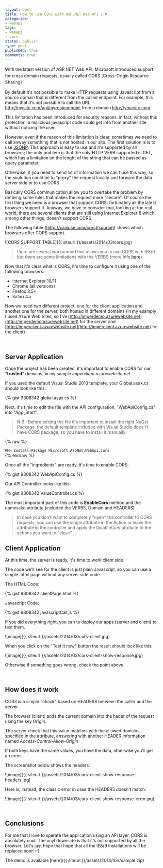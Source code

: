 ```yaml
---
layout: post
title: How to use CORS with ASP.NET Web API 2.0
categories:
- webapi
tags:
- webapi
- cors
status: publish
type: post
published: true
comments: true
---
```


<span style="line-height: 1.5em;">With the latest version of ASP.NET Web API, Microsoft introduced support for cross domain requests, usually called CORS (Cross-Origin Resource Sharing)</span>

By default it's not possible to make HTTP requests using Javascript from a source domain that is different from the called endpoint. For example, this means that it's not possible to call the URL http://mysite.com/api/myrestendpoint from a domain http://yoursite.com

This limitation has been introduced for security reasons: in fact, without this protection, a malicious javascript code could get info from another site without noticing the user.

However, even if the reason of this limitation is clear, sometimes we need to call anway something that is not hosted in our site.
The first solution is is to use [JSONP](http://en.wikipedia.org/wiki/JSONP). This approach is easy to use and it's supported by all browsers; the only problem is that the only HTTP VERB supported is GET, which has a limitation on the lenght of the string that can be passed as query parameter.

Otherwise, if you need to send lot of information we can't use this way, so the soulution could be to "proxy" the request locally and forward the data server side or to use CORS.

Basically CORS communication allow you to overtake the problem by defining some rules that makes the request more "secure".
Of course the first thing we need is a browser that support CORS: fortunately all the latest browsers support it.
Anyway, we have to consider that, looking at the real world, there are several clients that are still using Internet Explorer 8 which, among other things, doesn't support CORS.

The following table ([http://caniuse.com/cors](source)) shows which browsers offer CORS support.

![CORS SUPPORT TABLE]({{ siteurl }}/assets/2014/03/cors.jpg)

> there are several workaround that allows you to use CORS with IE8/9 but there are some limitations with the VERBS (more info [here](http://blogs.msdn.com/b/ieinternals/archive/2010/05/13/xdomainrequest-restrictions-limitations-and-workarounds.aspx))

Now that it's clear what is CORS, it's time to configure it using one of the following browsers:

* Internet Explorer 10/11
* Chrome (all versions)
* Firefox 3.5+
* Safari 4.x

Now we need two different project, one for the client application and another one for the server, both hosted in different domains (in my esamply I used Azure Web Sites, so I've [http://imperdemo.azurewebsite.net](http://imperdemo.azurewebsite.net) for the server and [http://imperclient.azurewebsite.net](http://imperclient.azurewebsite.net) for the client)

&nbsp;

## Server Application
Once the project has been created, it's important to enable CORS for our "**trusted**" domains, in my sample *imperclient.azurewebsite.net*

If you used the default Visual Studio 2013 template, your Global.asax.cs should look like this:

{% gist  9308342 global.asax.cs %}

Next, it's time to edit the file with the API configuration, "WebApiConfig.cs" into "App_Start".

> N.B.: Before editing the file it's important to install the right NuGet Package; the default template included with Visual Studio doesn't have CORS package, so you have to install it manually.

{% raw %}
<div class="nuget-badge">
    <code>PM&gt; Install-Package Microsoft.AspNet.WebApi.Cors</code>
</div>
{% endraw %}

Once all the "ingredients" are ready, it's time to enable CORS:

{% gist  9308342 WebApiConfig.cs %}

Our API Controller looks like this:

{% gist  9308342 ValueController.cs %}

The most important part of this code is **EnableCors** method and the namesake attribute (included the VERBS, Domain and HEADERS)

> In case you don't want to completely "open" the controller to CORS requests, you can use the single attribute in the Action or leave the attribute in the controller and apply the DisableCors attribute to the actions you want to "close"

## Client Application
At this time, the server is ready, it's time to work client side.

The code we'll see for the client is just plain Javascript, so you can use a simple .html page without any server side code.

The HTML Code:

{% gist  9308342 clientPage.html %}

Javascript Code:

{% gist  9308342 javascriptCall.js %}

If you did everything right, you can to deploy our apps (server and client) to test them.


![image]({{ siteurl }}/assets/2014/03/cors-client.jpg)

When you click on the "Test It now" button the result should look like this:


![image]({{ siteurl }}/assets/2014/03/cors-client-show-response.jpg)

Otherwise if something goes wrong, check the point above.

&nbsp;

## How does it work
CORS is a simple "check" based on HEADERS between the caller and the server.

The browser (client) adds the current domain into the hader of the request using the key *Origin*.

The server check that this value matches with the allowed domains specified in the attribute, answering with another HEADER information named *Access-Control-Allow-Origin*

If both keys have the same values, you have the data, otherwise you'll get an error.

The screenshot below shows the headers:

![image]({{ siteurl }}/assets/2014/03/cors-client-show-response-headers.jpg)

Here is, instead, the classic error in case the HEADERS doesn't match:

![image]({{ siteurl }}/assets/2014/03/cors-client-show-response-error.jpg)

&nbsp;

## Conclusions
For me that I love to sperate the application using an API layer, CORS is absolutely cool. The onyl downside is that it's not supported by all the browser. Let's just hope that hope that all the IE8/9 installations will be replaced soon :-)

The demo is available [here]({{ siteurl }}/assets/2014/03//sample.zip)